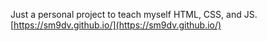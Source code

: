 Just a personal project to teach myself HTML, CSS, and JS.
[https://sm9dv.github.io/](https://sm9dv.github.io/)
